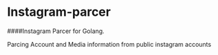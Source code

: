 # Instagram-parcer

####Instagram Parcer for Golang.

Parcing Account and Media information from public instagram accounts

